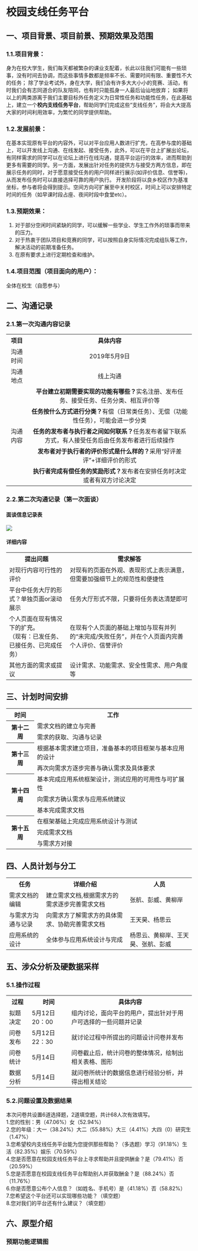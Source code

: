 # 校园支线任务平台

## 一、项目背景、项目前景、预期效果及范围

### 1.1.项目背景：
身为在校大学生，我们每天都被繁杂的课业支配着，长此以往我们可能有一些琐事，没有时间去协调，而这些事情多数都是频率不长、需要时间有限、重要性不大的任务；
除了学业考试外，身在大学，我们会有许多大大小小的竞赛、活动，有时我们会有志同道合的队友陪同，也有时只能孤身一人最后讪讪地放弃；
如果将以上的两类游离于我们主要目标外任务定义为日常性任务和功能性任务，在此基础上，建立一个**校内支线任务平台**，帮助同学们完成这些“支线任务”，将会大大提高大家的时间利用效率，为繁忙的同学提供帮助。

### 1.2.发展前景：
在基本实现原有平台的内容外，可以对平台应用人数进行扩充，在高参与度的基础上，可以开发线上沟通、在线发起、接受任务，此外，可以在平台上扩展出论坛，有同样需求的同学可以在论坛上进行在线沟通，提高平台运行的效率，进而帮助到更多有需要的同学。另一方面，发展出针对任务的提供方与接受方两方信息，即在展示任务的同时，对于愿意接受任务的用户同样进行展示(如评价信息、信誉等)，从而发布任务时可以直接选择可靠的用户执行。
开发阶段将以良乡校区作为基准坐标，参与者将会得到提示。空间方向可扩展至中关村校区，时间上可以安排特定时间的任务（如早课时段占座、夜间时段中食堂etc）。

### 1.3.预期效果：
1.  对于部分空闲时间紧缺的同学，可以缓解一些学业、学生工作外的琐事而带来的压力。</br>
2.  对于热衷于团队项目和竞赛的同学，可以按照自身实际情况完成组队等工作，解决活动的前期准备任务。</br>
3.  在原有要求上进行定期检查和维护。</br>

### 1.4.项目范围（项目面向的用户）：
全体在校生（自愿参与）

## 二、沟通记录
### 2.1.第一次沟通内容记录

<table>
  <tr>
    <th align="center">项目</th>
    <th align="center">具体内容</td>
  </tr>
  <tr>
    <td align="center">沟通时间</td>
    <td align="center">2019年5月9日</td>
  </tr>
  <tr>
    <td align="center">沟通地点</td>
    <td align="center">线上沟通</td>
  </tr>
  <tr>
    <td rowspan="6" align="center">沟通内容</td>
    <td colspan="1" align="center"><b>平台建立初期需要实现的功能有哪些？</b>实名注册、发布任务、接受任务、任务分类、相互评价等</td>
  </tr>
  <tr>
    <td align="center"><b>任务按什么方式进行分类？</b>有偿（日常类任务）、无偿（功能性任务），可能会进一步分类</td>
  </tr>
  <tr>
    <td align="center"><b>任务的发布者与执行者之间如何联系？</b>任务发布者留下联系方式，有人接受任务后由任务发布者进行后续操作</td>
  </tr>
  <tr>
    <td align="center"><b>发布者对于执行者的评价形式是什么样的？</b>采用“好评差评”+详细评价的形式</td>
  </tr>
  <tr>
    <td align="center"><b>执行者完成有偿任务的奖励形式？</b>发布者在安排任务时决定或者有双方讨论决定</td>
  </tr>
 </table>
 
 ### 2.2.第二次沟通记录（第一次面谈）
 
 #### 面谈信息记录表
 ![](https://github.com/woodhead0722/Campus-side-mission-platform/blob/master/facetoface.png)
 #### 详细内容
 <table>
  <tr>
    <th>提出问题</th>
    <th>需求解答</th>
  </tr>
  <tr>
    <td>对现行内容可行性的评价</td>
    <td>对现有的页面在外观、表现形式上表示满意，但需要加强细节上的规范性和便捷性</td>
  </tr>
  <tr>
    <td>平台中任务大厅的形式？单独页面or滚动展示</td>
    <td>任务大厅形式不限，只要将任务表达清楚即可</td>
  </tr>
  <tr>
    <td>个人页面在现有情况下的扩充。</br>（现有：已发任务、已接任务、已完成任务）</td>
    <td>在现有个人页面的基础上增加与现有并列的“未完成/失败任务”，并在个人页面内完善个人评价、信誉评价</td>
  </tr>
  <tr>
    <td>其他方面的需求或提议</td>
    <td>设计需求、功能需求、安全性需求、用户角度等</td>
  </tr>
 </table>
 
 ## 三、计划时间安排
 <table>
  <tr>
    <th align="center">时间</th>
    <th align="center">工作</th>
  </tr>
  <tr>
    <th rowspan="2">第十二周</th>
    <td>需求文档的建立与完善</td>
  </tr>
  <tr>
    <td>需求的获取、沟通与记录</td>
  </tr>
  <tr>
    <th rowspan="2">第十三周</th>
    <td>根据基本需求建立项目，准备基本的项目框架与基本应用的设计</td>
  </tr>
  <tr>
    <td>再次向需求方逐步完善与确认需求及具体要求</td>
  </tr>
  <tr>
    <th rowspan="3">第十四周</th>
    <td>基本完成应用系统框架设计，测试应用的可用性与可扩展性</td>
  </tr>
  <tr>
    <td>向需求方确认需求与应用系统建议</td>
  </tr>
  <tr>
    <td>基本完成需求文档</td>
  </tr>
  <tr>
    <th rowspan="3">第十五周</th>
    <td>在框架基础上完成应用系统设计与测试</td>
  </tr>
  <tr>
    <td>完成需求文档</td>
  </tr>
  <tr>
    <td>与需求方对接</td>
  </tr>
 </table>
 
 ## 四、人员计划与分工
 <table>
  <tr>
    <th align="center">任务</th>
    <th align="center">详细介绍</th>
    <th align="center">人员</th>
  </tr>
  <tr>
    <td>需求文档的编辑</td>
    <td>建立需求文档,根据需求方的需求逐步完善需求文档</td>
    <td>张航、彭威、黄柳岸</td>
  </tr>
  <tr>
    <td>与需求方沟通与记录</td>
    <td>向需求方了解需求方的具体需求、协助完善需求文档</td>
    <td>王天昊、杨思云</td>
  </tr>
  <tr>
    <td>应用系统的设计</td>
    <td>全体参与应用系统设计与完成</td>
    <td>杨思云、黄柳岸、王天昊、张航、彭威</td>
  </tr>
 </table>

## 五、涉众分析及硬数据采样
### 5.1.操作过程
<table>
  <tr>
    <th>过程</th>
    <th>时间</th>
    <th>具体内容</th>
  </tr>
  <tr>
    <td>拟题决定</td>
    <td>5月12日 20：00</td>
    <td>组内讨论，面向平台的用户，提出针对于用户可选择的一些问题并记录</td>
  </tr>
  <tr>
    <td>问卷发布</td>
    <td>5月12日 22：30</td>
    <td>就讨论过程中所提出的问题设计问卷并发布</td>
  </tr>
  <tr>
    <td>问卷统计</td>
    <td>5月14日</td>
    <td>问卷截止后，统计问卷的整体情况，绘制出相关表格、图形</td>
  </tr>
  <tr>
    <td>数据分析</td>
    <td>5月14日</td>
    <td>就问卷所统计的数据信息进行经验分析，并得出相关结论</td>
  </tr>
</table>

### 5.2.问题设置及数据结果
本次问卷共设置6道选择题，2道填空题，共计68人次有效填写。</br>
1.您的性别：男（47.06%）女（52.94%）</br>
2.您的年级：大一（38.24%）大二（55.88%）大三（4.41%）大四（0）研究生（1.47%）</br>
3.您希望校内支线任务平台能为您提供那些帮助？（多选题）学习（91.18%）生活（82.35%）娱乐（70.59%）</br>
4.您是否愿意在校园支线任务平台上寻求帮助并且提供酬金？是（79.41%）否（20.59%）</br>
5.您是否愿意在校园支线任务平台帮助别人并获取酬金？是（88.24%）否（11.76%）</br>
6.你是否愿意公布个人信息？（如姓名、手机号）是（41.18%）否（58.82%）</br>
7.您希望这个平台还可以实现哪些功能？（填空题）</br>
8.您对我们的平台还有什么建议？（填空题）</br>

## 六、原型介绍
### 预期功能逻辑图
![]()
